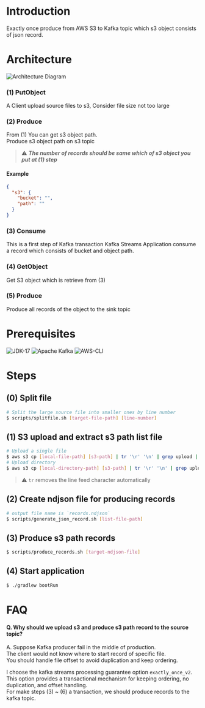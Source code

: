 # Introduction
Exactly once produce from AWS S3 to Kafka topic which s3 object consists of json record.

# Architecture
![Architecture Diagram](/assets/architecture_diagram.png)

### (1) PutObject
A Client upload source files to s3, Consider file size not too large

### (2) Produce
From (1) You can get s3 object path. \
Produce s3 object path on s3 topic

> ⚠️ ***The number of records should be same which of s3 object you put at (1) step***

#### Example
```json
{
  "s3": {
    "bucket": "",
    "path": ""
  }
}
```

### (3) Consume
This is a first step of Kafka transaction
Kafka Streams Application consume a record which consists of bucket and object path.

### (4) GetObject
Get S3 object which is retrieve from (3)

### (5) Produce
Produce all records of the object to the sink topic

# Prerequisites
![JDK-17](https://img.shields.io/badge/jdk->=v17-FF7900.svg?style=for-the-badge&logo=openjdk&logoColor=FF7900&color=FF7900)
![Apache Kafka](https://img.shields.io/badge/Kafka->=v3.5.0-F28D1A?style=for-the-badge&logo=apache-kafka&logoColor=CC6699)
![AWS-CLI](https://img.shields.io/badge/aws_cli-%3E%3Dv2.0-gray.svg?style=for-the-badge&logo=amazon-aws&labelColor=gray&color=FF7900)

# Steps

## (0) Split file
```bash
# Split the large source file into smaller ones by line number
$ scripts/splitfile.sh [target-file-path] [line-number] 
```

## (1) S3 upload and extract s3 path list file
```bash
# Upload a single file
$ aws s3 cp [local-file-path] [s3-path] | tr '\r' '\n' | grep upload | awk '{print $4}' > "uploaded_list.txt"
# Upload directory
$ aws s3 cp [local-directory-path] [s3-path] | tr '\r' '\n' | grep upload | awk '{print $4}' >> "uploaded_list.txt"
```

> ⚠️ `tr` removes the line feed character automatically

## (2) Create ndjson file for producing records 
```bash
# output file name is `records.ndjson`
$ scripts/generate_json_record.sh [list-file-path]
```

## (3) Produce s3 path records
```bash
$ scripts/produce_records.sh [target-ndjson-file]
```

## (4) Start application
```bash
$ ./gradlew bootRun
```

# FAQ
#### Q. Why should we upload s3 and produce s3 path record to the source topic?
A. Suppose Kafka producer fail in the middle of production. \
The client would not know where to start record of specific file. \
You should handle file offset to avoid duplication and keep ordering.

I choose the kafka streams processing guarantee option `exactly_once_v2`. \
This option provides a transactional mechanism for keeping ordering, no duplication, and offset handling. \
For make steps (3) ~ (6) a transaction, we should produce records to the kafka topic.
